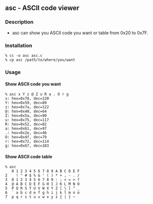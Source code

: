 ## asc - ASCII code viewer
### Description
- asc can show you ASCII code you want or table from 0x20 to 0x7F.

### Installation
```
% cc -o asc asc.c
% cp asc /path/to/where/you/want
```

### Usage
#### Show ASCII code you want
```shell
% asc x Y z @ Z u R a . O r g
x: hex=0x78, dec=120
Y: hex=0x59, dec=89
z: hex=0x7a, dec=122
@: hex=0x40, dec=64
Z: hex=0x5a, dec=90
u: hex=0x75, dec=117
R: hex=0x52, dec=82
a: hex=0x61, dec=97
.: hex=0x2e, dec=46
O: hex=0x4f, dec=79
r: hex=0x72, dec=114
g: hex=0x67, dec=103
```

#### Show ASCII code table
```shell
% asc
   0 1 2 3 4 5 6 7 8 9 A B C D E F
2    ! " # $ % & ' ( ) * + , - . /
3  0 1 2 3 4 5 6 7 8 9 : ; < = > ?
4  @ A B C D E F G H I J K L M N O
5  P Q R S T U V W X Y Z [ \ ] ^ _
6  ` a b c d e f g h i j k l m n o
7  p q r s t u v w x y z { | } ~
```
